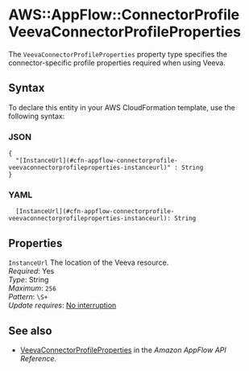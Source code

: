 # AWS::AppFlow::ConnectorProfile VeevaConnectorProfileProperties<a name="aws-properties-appflow-connectorprofile-veevaconnectorprofileproperties"></a>

 The `VeevaConnectorProfileProperties` property type specifies the connector\-specific profile properties required when using Veeva\. 

## Syntax<a name="aws-properties-appflow-connectorprofile-veevaconnectorprofileproperties-syntax"></a>

To declare this entity in your AWS CloudFormation template, use the following syntax:

### JSON<a name="aws-properties-appflow-connectorprofile-veevaconnectorprofileproperties-syntax.json"></a>

```
{
  "[InstanceUrl](#cfn-appflow-connectorprofile-veevaconnectorprofileproperties-instanceurl)" : String
}
```

### YAML<a name="aws-properties-appflow-connectorprofile-veevaconnectorprofileproperties-syntax.yaml"></a>

```
  [InstanceUrl](#cfn-appflow-connectorprofile-veevaconnectorprofileproperties-instanceurl): String
```

## Properties<a name="aws-properties-appflow-connectorprofile-veevaconnectorprofileproperties-properties"></a>

`InstanceUrl`  <a name="cfn-appflow-connectorprofile-veevaconnectorprofileproperties-instanceurl"></a>
 The location of the Veeva resource\.   
*Required*: Yes  
*Type*: String  
*Maximum*: `256`  
*Pattern*: `\S+`  
*Update requires*: [No interruption](https://docs.aws.amazon.com/AWSCloudFormation/latest/UserGuide/using-cfn-updating-stacks-update-behaviors.html#update-no-interrupt)

## See also<a name="aws-properties-appflow-connectorprofile-veevaconnectorprofileproperties--seealso"></a>
+ [VeevaConnectorProfileProperties](https://docs.aws.amazon.com/appflow/1.0/APIReference/API_VeevaConnectorProfileProperties.html) in the *Amazon AppFlow API Reference*\.


